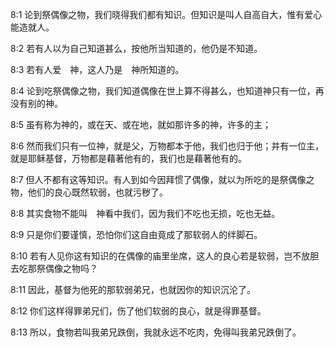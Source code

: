 <a id="1"></a>8:1  论到祭偶像之物，我们晓得我们都有知识。但知识是叫人自高自大，惟有爱心能造就人。  

<a id="2"></a>8:2  若有人以为自己知道甚么，按他所当知道的，他仍是不知道。  

<a id="3"></a>8:3  若有人爱　神，这人乃是　神所知道的。  

<a id="4"></a>8:4  论到吃祭偶像之物，我们知道偶像在世上算不得甚么，也知道神只有一位，再没有别的神。  

<a id="5"></a>8:5  虽有称为神的，或在天、或在地，就如那许多的神，许多的主；  

<a id="6"></a>8:6  然而我们只有一位神，就是父，万物都本于他，我们也归于他；并有一位主，就是耶稣基督，万物都是藉著他有的，我们也是藉著他有的。  

<a id="7"></a>8:7  但人不都有这等知识。有人到如今因拜惯了偶像，就以为所吃的是祭偶像之物，他们的良心既然软弱，也就污秽了。  

<a id="8"></a>8:8  其实食物不能叫　神看中我们，因为我们不吃也无损，吃也无益。  

<a id="9"></a>8:9  只是你们要谨慎，恐怕你们这自由竟成了那软弱人的绊脚石。  

<a id="10"></a>8:10  若有人见你这有知识的在偶像的庙里坐席，这人的良心若是软弱，岂不放胆去吃那祭偶像之物吗？  

<a id="11"></a>8:11  因此，基督为他死的那软弱弟兄，也就因你的知识沉沦了。  

<a id="12"></a>8:12  你们这样得罪弟兄们，伤了他们软弱的良心，就是得罪基督。  

<a id="13"></a>8:13  所以，食物若叫我弟兄跌倒，我就永远不吃肉，免得叫我弟兄跌倒了。  
